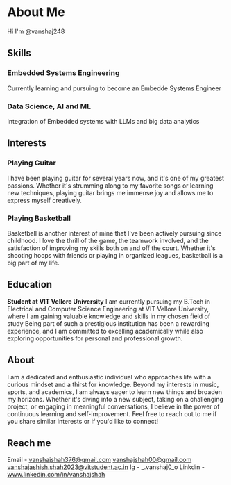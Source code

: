 # About Me
Hi I'm @vanshaj248

## Skills
### Embedded Systems Engineering
Currently learning and pursuing to become an Embedde Systems Engineer

### Data Science, AI and ML
Integration of Embedded systems with  LLMs and big data analytics

## Interests
### Playing Guitar
I have been playing guitar for several years now, and it's one of my greatest passions.
Whether it's strumming along to my favorite songs or learning new techniques, playing guitar brings me immense joy and allows me to express myself creatively.

### Playing Basketball
Basketball is another interest of mine that I've been actively pursuing since childhood.
I love the thrill of the game, the teamwork involved, and the satisfaction of improving my skills both on and off the court.
Whether it's shooting hoops with friends or playing in organized leagues, basketball is a big part of my life.

## Education
**Student at VIT Vellore University**
I am currently pursuing my B.Tech in Electrical and Computer Science Engineering at VIT Vellore University, where I am gaining valuable knowledge and skills in my chosen field of study
Being part of such a prestigious institution has been a rewarding experience, and I am committed to excelling academically while also exploring opportunities for personal and professional growth.

## About
I am a dedicated and enthusiastic individual who approaches life with a curious mindset and a thirst for knowledge.
Beyond my interests in music, sports, and academics, I am always eager to learn new things and broaden my horizons.
Whether it's diving into a new subject, taking on a challenging project, or engaging in meaningful conversations, I believe in the power of continuous learning and self-improvement.
Feel free to reach out to me if you share similar interests or if you'd like to connect!

## Reach me
Email - vanshajshah376@gmail.com
        vanshajshah00@gmail.com
        vanshajashish.shah2023@vitstudent.ac.in
Ig - _.vanshaj0_o
Linkdin - www.linkedin.com/in/vanshajshah

